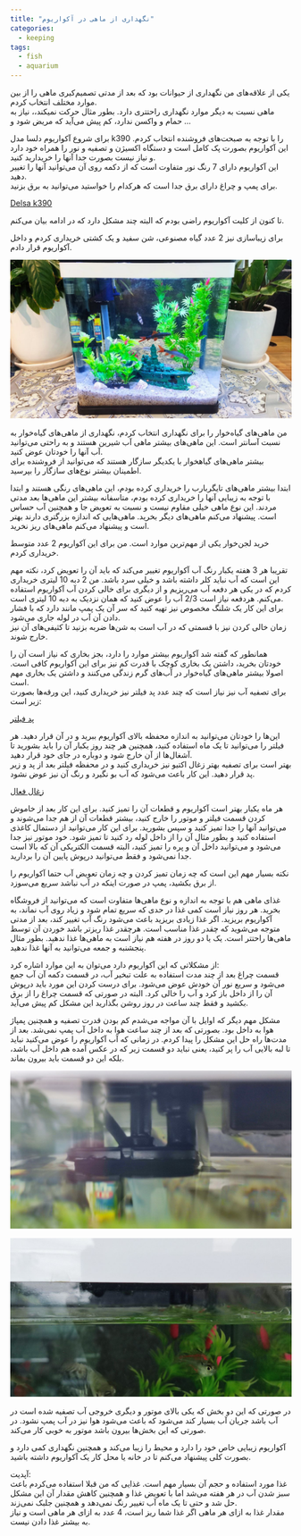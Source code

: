 ```yaml
---
title: "نگهداری از ماهی در آکواریوم"
categories:
  - keeping
tags:
  - fish
  - aquarium
---
```


یکی از علاقه‌های من نگهداری از حیوانات بود که بعد از مدتی تصمیم‌کیری ماهی را از بین موارد مختلف انتخاب کردم.  
ماهی نسبت به دیگر موارد نگهداری راحتتری دارد. بطور مثال حرکت نمیکند،، نیاز به حمام و واکسن ندارد، کم پیش می‌آید که مریض شود و ...

برای شروع آکواریوم دلسا مدل k390 را با توجه به صبحت‌های فروشنده انتخاب کردم. این آکواریوم بصورت پک کامل است و دستگاه اکسیژن و تصفیه و نور را همراه خود دارد و نیاز نیست بصورت جدا آنها را خریدارید کنید.  
این آکواریوم دارای 7 رنگ نور متفاوت است که از دکمه روی آن می‌توانید آنها را تغییر دهید.  
برای پمپ و چراغ دارای برق جدا است که هرکدام را خواستید می‌توانید به برق بزنید.  

[Delsa k390](https://www.digikala.com/product/dkp-10917356/%D8%A2%DA%A9%D9%88%D8%A7%D8%B1%DB%8C%D9%88%D9%85-%D8%AF%D9%84%D8%B3%D8%A7-%D9%85%D8%AF%D9%84-k-390/)  

تا کنون از کلیت آکواریوم راضی بودم که البته چند مشکل دارد که در ادامه بیان می‌کنم.  

برای زیباسازی نیز 2 عدد گیاه مصنوعی، شن سفید و یک کشتی خریداری کردم و داخل آکواریوم قرار دادم.  

![mhkarami97](/assets/img/keeping_fish_in_the_aquarium/03.jpg)  

من ماهی‌های گیاه‌خوار را برای نگهداری انتخاب کردم، نگهداری از ماهی‌های گیاه‌خوار به نسبت آسانتر است. این ماهی‌های بیشتر ماهی آب شیرین هستند و به راحتی می‌توانید آب آنها را خودتان عوض کنید.  
بیشتر ماهی‌های گیاهخوار با یکدیگر سازگار هستند که می‌توانید از فروشنده برای اطمینان بیشتر نوع‌های سازگار را بپرسید.  

ابتدا بیشتر ماهی‌های تایگر‌بارب را خریداری کرده بودم، این ماهی‌های رنگی هستند و ابتدا با توجه به زیبایی آنها را خریداری کرده بودم، متاسفانه بیشتر این ماهی‌ها بعد مدتی مردند. این نوع ماهی خیلی مقاوم نیست و نسبت به تعویض جا و همچنین آب حساس است. پیشنهاد می‌کنم ماهی‌های دیگر بخرید. ماهی‌هایی که اندازه بزرگتری دارند بهتر است و پیشنهاد می‌کنم ماهی‌های ریز نخرید.  

خرید لجن‌خوار یکی از مهم‌ترین موارد است. من برای این آکواریوم 2 عدد متوسط خریداری کردم.  

تقریبا هر 3 هفته یکبار رنگ آب آکواریوم تغییر می‌کند که باید آن را تعویض کرد، نکته مهم این است که آب نباید کلر داشته باشد و خیلی سرد باشد. من 2 دبه 10 لیتری خریداری کردم که در یکی هر دفعه آب می‌ریزیم و از دیگری برای خالی کردن آب آکواریوم استفاده می‌کنم. هردفعه نیاز است 2/3 آب را عوض کنید که همان نزدیک به دبه 10 لیتری است.  
برای این کار یک شلنگ مخصوص نیز تهیه کنید که سر آن یک پمپ مانند دارد که با فشار دادن آن آب در لوله جاری می‌شود.  
زمان خالی کردن نیز با قسمتی که در آب است به شن‌ها ضربه بزنید تا کثیفی‌های آن نیز خارج شوند.  

همانطور که گفته شد آکواریوم بیشتر موارد را دارد، بجز بخاری که نیاز است آن را خودتان بخرید، داشتن یک بخاری کوچک با قدرت کم نیز برای این آکواریوم کافی است. اصولا بیشتر ماهی‌های گیاه‌خوار در آب‌های گرم زندگی می‌کنند و داشتن یک بخاری مهم است.  
برای تصفیه آب نیز نیاز است که چند عدد پد فیلتر نیز خریداری کنید، این ورقه‌ها بصورت زیر است:  

[پد فیلتر](https://www.digikala.com/product/dkp-4362512/%D9%BE%D8%AF-%D9%81%DB%8C%D9%84%D8%AA%D8%B1-%D8%A2%DA%A9%D9%88%D8%A7%D8%B1%DB%8C%D9%88%D9%85-%D9%85%D8%AF%D9%84-n-101235-%D8%A8%D8%B3%D8%AA%D9%87-%DB%B1%DB%B0-%D8%B9%D8%AF%D8%AF%DB%8C/)  

این‌ها را خودتان می‌توانید به اندازه محفظه بالای آکواریوم ببرید و در آن قرار دهید. هر فیلتر را می‌توانید تا یک ماه استفاده کنید، همچنین هر چند روز یکبار آن را باید بشورید تا آشغال‌ها از آن خارج شود و دوباره در جای خود قرار دهید.  
بهتر است برای تصفیه بهتر زغال اکتیو نیز خریداری کنید و در محفظه فیلتر بعد از پد و زیر پد قرار دهید. این کار باعث می‌شود که آب بو نگیرد و رنگ آن نیز عوض نشود.  

[زغال فعال](https://www.digikala.com/product/dkp-1067754/%D8%B0%D8%BA%D8%A7%D9%84-%D8%A7%DA%A9%D8%AA%DB%8C%D9%88-%D9%85%D8%AF%D9%84-hd-%D8%A8%D8%B3%D8%AA%D9%87-200-%DA%AF%D8%B1%D9%85%DB%8C/)  

هر ماه یکبار بهتر است آکواریوم و قطعات آن را تمیز کنید. برای این کار بعد از خاموش کردن قسمت فیلتر و موتور را خارج کنید، بیشتر قطعات آن از هم جدا می‌شوند و می‌توانید آنها را جدا تمیز کنید و سپس بشورید. برای این کار می‌توانید از دستمال کاغذی استفاده کنید و بطور مثال آن را از داخل لوله رد کنید تا تمیز شود. خود موتور نیز جدا می‌شود و می‌توانید داخل آن و پره را تمیز کنید، البته قسمت الکتریکی آن که بالا است جدا نمی‌شود و فقط می‌توانید درپوش پایین آن را بردارید.  

نکته بسیار مهم این است که چه زمان تمیز کردن و چه زمان تعویض آب حتما آکواریوم را از برق بکشید، پمپ در صورت اینکه در آب نباشد سریع می‌سوزد.  

غذای ماهی هم با توجه به اندازه و نوع ماهی‌ها متفاوت است که می‌توانید از فروشگاه بخرید. هر روز نیاز است کمی غذا در حدی که سریع تمام شود و زیاد روی آب نماند، به آکواریوم بریزید. اگر غذا زیادی بریزید باعث می‌شود رنگ آب تغییر کند، بعد از مدتی متوجه می‌شوید که چقدر غذا مناسب است. هرچقدر غذا ریزتر باشد خوردن آن توسط ماهی‌ها راحتتر است. یک یا دو روز در هفته هم نیاز است به ماهی‌ها غذا ندهید. بطور مثال پنجشنبه و جمعه می‌توانید به آنها غذا ندهید.  

از مشکلاتی که این آکواریوم دارد می‌توان به این موارد اشاره کرد:  
قسمت چراغ بعد از چند مدت استفاده به علت تبخیر آب، در قسمت دکمه آن آب جمع می‌شود و سریع نور آن خودش عوض می‌شود. برای درست کردن این مورد باید درپوش آن را از داخل باز کرد و آب را خالی کرد. البته در صورتی که قسمت چراغ را از برق بکشید و فقط چند ساعت در روز روشن بگذارید این مشکل کم پیش می‌آید.  

مشکل مهم دیگر که اوایل با آن مواجه می‌شدم کم بودن قدرت تصفیه و همچنین پمپاژ هوا به داخل بود. بصورتی که بعد از چند ساعت هوا به داخل آب پمپ نمی‌شد. بعد از مدت‌ها راه حل این مشکل را پیدا کردم. در زمانی که آب آکواریوم را عوض می‌کنید نباید تا لبه بالایی آب را پر کنید، یعنی نباید دو قسمت زیر که در عکس آمده هم داخل آب باشد، بلکه این دو قسمت باید بیرون بماند.  

![mhkarami97](/assets/img/keeping_fish_in_the_aquarium/01.jpg)  

![mhkarami97](/assets/img/keeping_fish_in_the_aquarium/02.jpg)  

در صورتی که این دو بخش که یکی بالای موتور و دیگری خروجی آب تصفیه شده است در آب باشد جریان آب بسیار کند می‌شود که باعث می‌شود هوا نیز در آب پمپ نشود. در صورتی که این بخش‌ها بیرون باشد موتور به خوبی کار می‌کند.  

آکواریوم زیبایی خاص خود را دارد و محیط را زیبا می‌کند و همچنین نگهداری کمی دارد و بصورت کلی پیشنهاد می‌کنم تا در خانه یا محل کار یک آکواریوم داشته باشید.  

آپدیت:  
غذا مورد استفاده و حجم آن بسیار مهم است. غذایی که من قبلا استفاده می‌کردم باعث سبز شدن آب در هر هفته می‌شد اما با تعویض غذا و همچنین کاهش مقدار آن این مشکل حل شد و حتی تا یک ماه آب تغییر رنگ نمی‌دهد و همچنین جلبک نمی‌زند.  
مقدار غذا به ازای هر ماهی اگر غذا شما ریز است، 4 عدد به ازای هر ماهی است و نیاز به بیشتر غذا دادن نیست.  